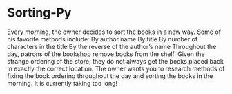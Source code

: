 # Sorting-Py
Every morning, the owner decides to sort the books in a new way.  Some of his favorite methods include:  By author name By title By number of characters in the title By the reverse of the author’s name Throughout the day, patrons of the bookshop remove books from the shelf. Given the strange ordering of the store, they do not always get the books placed back in exactly the correct location.  The owner wants you to research methods of fixing the book ordering throughout the day and sorting the books in the morning. It is currently taking too long!
